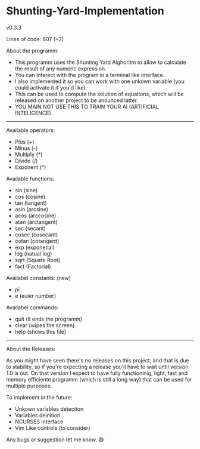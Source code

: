 # Shunting-Yard-Implementation

v0.3.3

Lines of code: 607 (+2)

About the programm:
 - This programm uses the Shunting Yard Alghoritm to allow to calculate the result of any numeric expression.
 - You can interect with the program in a terminal like interface.
 - I also implemented it so you can work with one unkown variable (you could activate it if you'd like).
 - This can be used to compute the solution of equations, which will be released on another project to be anounced latter.
 - YOU MAIN NOT USE THIS TO TRAIN YOUR AI (ARTIFICIAL INTELIGENCE).

------------------------------------------

Available operators:
 - Plus (+)
 - Minus (-)
 - Multiply (*)
 - Divide (/)
 - Exponent (^)

Available functions:
 - sin   (sine)
 - cos   (cosine)
 - tan   (tangent)
 - asin  (arcsine)
 - acos  (arccosine)
 - atan  (arctangent)
 - sec   (secant)
 - cosec (cosecant)
 - cotan (cotangent)
 - exp 	 (exponetial)
 - log   (natual log)
 - sqrt  (Square Root)
 - fact	 (Factorial)

 Availabel constants: (new)
 - pi
 - e (euler number)

 Availabel commands:
  - quit (it ends the programm)
  - clear (wipes the screen)
  - help (shows this file)

-------------------------------------------

About the Releases:

As you might have seen there's no releases on this project, and that is due to stability, so if you're expecting a release you'll have to wait until version 1.0 is out. On that version I expect to have fully functioninig, light, fast and memory efficiente programm (which is still a long way) that can be used for multiple purposes.

To implement in the future:

  - Unkown variables detection
  - Variables deinition
  - NCURSES interface
  - Vim Like controls (to consider)

Any bugs or suggestion let me know. 😄
